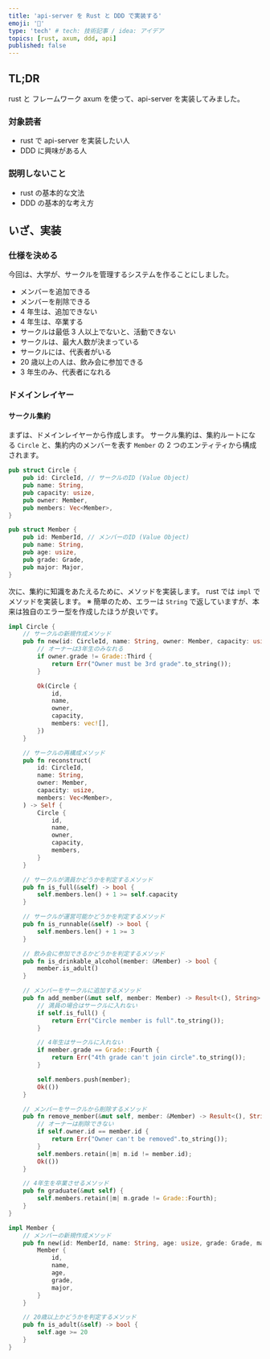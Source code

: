 ```yaml
---
title: 'api-server を Rust と DDD で実装する'
emoji: '🦍'
type: 'tech' # tech: 技術記事 / idea: アイデア
topics: [rust, axum, ddd, api]
published: false
---
```


## TL;DR

rust と フレームワーク axum を使って、api-server を実装してみました。

### 対象読者

- rust で api-server を実装したい人
- DDD に興味がある人

### 説明しないこと

- rust の基本的な文法
- DDD の基本的な考え方

## いざ、実装

### 仕様を決める

今回は、大学が、サークルを管理するシステムを作ることにしました。

- メンバーを追加できる
- メンバーを削除できる
- 4 年生は、追加できない
- 4 年生は、卒業する
- サークルは最低 3 人以上でないと、活動できない
- サークルは、最大人数が決まっている
- サークルには、代表者がいる
- 20 歳以上の人は、飲み会に参加できる
- 3 年生のみ、代表者になれる

### ドメインレイヤー

#### サークル集約

まずは、ドメインレイヤーから作成します。
サークル集約は、集約ルートになる `Circle` と、集約内のメンバーを表す `Member` の 2 つのエンティティから構成されます。

```rust
pub struct Circle {
    pub id: CircleId, // サークルのID (Value Object)
    pub name: String,
    pub capacity: usize,
    pub owner: Member,
    pub members: Vec<Member>,
}
```

```rust
pub struct Member {
    pub id: MemberId, // メンバーのID (Value Object)
    pub name: String,
    pub age: usize,
    pub grade: Grade,
    pub major: Major,
}
```

次に、集約に知識をあたえるために、メソッドを実装します。
rust では `impl` でメソッドを実装します。
※ 簡単のため、エラーは `String` で返していますが、本来は独自のエラー型を作成したほうが良いです。

```rust
impl Circle {
    // サークルの新規作成メソッド
    pub fn new(id: CircleId, name: String, owner: Member, capacity: usize) -> Result<Self, String> {
        // オーナーは3年生のみなれる
        if owner.grade != Grade::Third {
            return Err("Owner must be 3rd grade".to_string());
        }

        Ok(Circle {
            id,
            name,
            owner,
            capacity,
            members: vec![],
        })
    }

    // サークルの再構成メソッド
    pub fn reconstruct(
        id: CircleId,
        name: String,
        owner: Member,
        capacity: usize,
        members: Vec<Member>,
    ) -> Self {
        Circle {
            id,
            name,
            owner,
            capacity,
            members,
        }
    }

    // サークルが満員かどうかを判定するメソッド
    pub fn is_full(&self) -> bool {
        self.members.len() + 1 >= self.capacity
    }

    // サークルが運営可能かどうかを判定するメソッド
    pub fn is_runnable(&self) -> bool {
        self.members.len() + 1 >= 3
    }

    // 飲み会に参加できるかどうかを判定するメソッド
    pub fn is_drinkable_alcohol(member: &Member) -> bool {
        member.is_adult()
    }

    // メンバーをサークルに追加するメソッド
    pub fn add_member(&mut self, member: Member) -> Result<(), String> {
        // 満員の場合はサークルに入れない
        if self.is_full() {
            return Err("Circle member is full".to_string());
        }

        // 4年生はサークルに入れない
        if member.grade == Grade::Fourth {
            return Err("4th grade can't join circle".to_string());
        }

        self.members.push(member);
        Ok(())
    }

    // メンバーをサークルから削除するメソッド
    pub fn remove_member(&mut self, member: &Member) -> Result<(), String> {
        // オーナーは削除できない
        if self.owner.id == member.id {
            return Err("Owner can't be removed".to_string());
        }
        self.members.retain(|m| m.id != member.id);
        Ok(())
    }

    // 4年生を卒業させるメソッド
    pub fn graduate(&mut self) {
        self.members.retain(|m| m.grade != Grade::Fourth);
    }
}
```

```rust
impl Member {
    // メンバーの新規作成メソッド
    pub fn new(id: MemberId, name: String, age: usize, grade: Grade, major: Major) -> Self {
        Member {
            id,
            name,
            age,
            grade,
            major,
        }
    }

    // 20歳以上かどうかを判定するメソッド
    pub fn is_adult(&self) -> bool {
        self.age >= 20
    }
}
```
